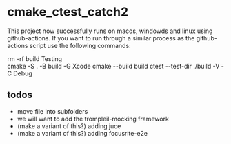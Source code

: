 # cmake_ctest_catch2
This project now successfully runs on macos, windowds and linux using github-actions.
If you want to run through a similar process as the github-actions script use the following commands:

rm -rf build Testing  
cmake -S . -B build -G Xcode
cmake --build build
ctest --test-dir ./build -V -C Debug

## todos
* move file into subfolders
* we will want to add the trompleil-mocking framework
* (make a variant of this?) adding juce
* (make a variant of this?) adding focusrite-e2e